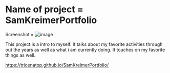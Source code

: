# Name of project = SamKreimerPortfolio

Screenshot = ![image](https://user-images.githubusercontent.com/57019269/151613062-676da8fe-fe12-4cc5-b7d4-6eaeadceb7df.png)

This project is a intro to myself. It talks about my favorite activities through out the years as well as what i am currently doing. It touches on my favorite things as well.

https://tricenatop.github.io/SamKreimerPortfolio/
